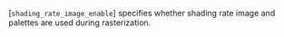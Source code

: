 [`shading_rate_image_enable`] specifies whether shading rate image and
palettes are used during rasterization.